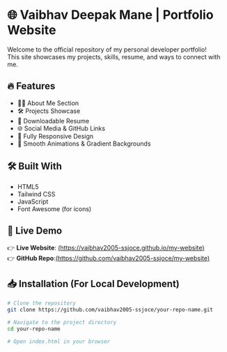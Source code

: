 # 🌐 Vaibhav Deepak Mane | Portfolio Website

Welcome to the official repository of my personal developer portfolio!  
This site showcases my projects, skills, resume, and ways to connect with me.

## 🔥 Features

- 🧑‍💻 About Me Section
- 🛠️ Projects Showcase
- 📄 Downloadable Resume
- 🌐 Social Media & GitHub Links
- 📱 Fully Responsive Design
- 🎨 Smooth Animations & Gradient Backgrounds

## 🛠️ Built With

- HTML5
- Tailwind CSS
- JavaScript
- Font Awesome (for icons)

## 🚀 Live Demo

👉 **Live Website**: [(https://vaibhav2005-ssjoce.github.io/my-website)](https://vaibhav2005-ssjoce.github.io/my-website)  
👉 **GitHub Repo**:[(https://github.com/vaibhav2005-ssjoce/my-website)](https://github.com/vaibhav2005-ssjoce/my-website)

## 📥 Installation (For Local Development)

```bash
# Clone the repository
git clone https://github.com/vaibhav2005-ssjoce/your-repo-name.git

# Navigate to the project directory
cd your-repo-name

# Open index.html in your browser
